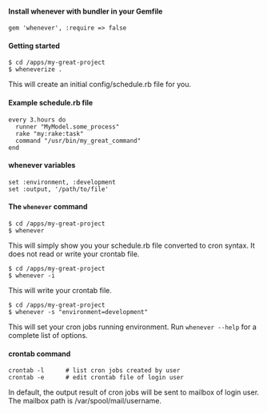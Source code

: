 #### Install whenever with bundler in your Gemfile

    gem 'whenever', :require => false

#### Getting started

    $ cd /apps/my-great-project
    $ wheneverize .

This will create an initial config/schedule.rb file for you.

#### Example schedule.rb file

    every 3.hours do
      runner "MyModel.some_process"
      rake "my:rake:task"
      command "/usr/bin/my_great_command"
    end

#### whenever variables

    set :environment, :development
    set :output, '/path/to/file'

#### The `whenever` command

    $ cd /apps/my-great-project
    $ whenever

This will simply show you your schedule.rb file converted to cron syntax. It does not read or write your crontab file.

    $ cd /apps/my-great-project
    $ whenever -i

This will write your crontab file.

    $ cd /apps/my-great-project
    $ whenever -s "environment=development"

This will set your cron jobs running environment. Run `whenever --help` for a complete list of options.

#### crontab command

    crontab -l      # list cron jobs created by user
    crontab -e      # edit crontab file of login user

In default, the output result of cron jobs will be sent to mailbox of login
user. The mailbox path is /var/spool/mail/username.
